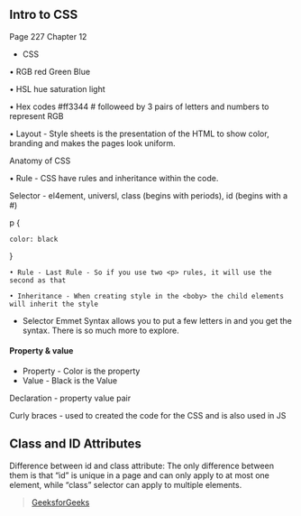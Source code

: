 ## Intro to CSS
Page 227 Chapter 12




- CSS

• RGB  red Green Blue

• HSL hue saturation light

• Hex codes  #ff3344  # followeed by 3 pairs of letters and numbers to represent RGB

• Layout - Style sheets is the presentation of the HTML to show color, branding and makes the pages look uniform.

 Anatomy of CSS

• Rule - CSS have rules and inheritance within the code. 

Selector  - el4ement, universl, class (begins with periods), id (begins with a #)


p {
    
    color: black
}

	• Rule - Last Rule - So if you use two <p> rules, it will use the second as that 

	• Inheritance - When creating style in the <boby> the child elements will inherit the style





- Selector 
	Emmet Syntax allows you to put a few letters in and you get the syntax.  There is so much more to explore.  

#### Property & value
- Property - Color is the property
- Value - Black is the Value

Declaration - property value pair


Curly braces - used to created the code for the CSS and is also used in JS

## Class and ID Attributes
Difference between id and class attribute: The only difference between them is that “id” is unique in a page and can only apply to at most one element, while “class” selector can apply to multiple elements. 
> [GeeksforGeeks](https://www.geeksforgeeks.org/difference-between-an-id-and-class-in-html/#:~:text=Difference%20between%20id%20and%20class,can%20apply%20to%20multiple%20elements.)